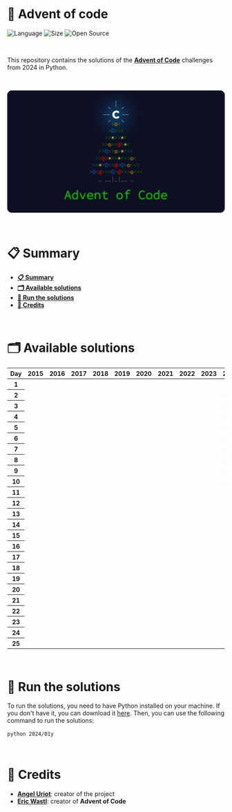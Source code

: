 # 🎄 Advent of code

![Language](https://img.shields.io/badge/Language-Python-f2cb1b)
![Size](https://img.shields.io/badge/Size-2.7Mo-f12222)
![Open Source](https://badges.frapsoft.com/os/v2/open-source.svg?v=103)

<br/>

This repository contains the solutions of the [**Advent of Code**](https://adventofcode.com/) challenges from 2024 in Python.

<br/>

<p align="center">
	<img src="resources/misc/thumbnail.png" width="750">
</p>

<br/>

# 📋 Summary

* **[📋 Summary](#-summary)**
* **[🗂️ Available solutions](#-available-solution)**
* **[🚀 Run the solutions](#-run-the-solutions)**
* **[🙏 Credits](#-credits)**

<br/>

# 🗂️ Available solutions

<table style="border-collapse: collapse; text-align: center;">
	<thead>
		<tr>
		<th style="text-align:center">Day</th>
		<th style="text-align:center">2015</th>
		<th style="text-align:center">2016</th>
		<th style="text-align:center">2017</th>
		<th style="text-align:center">2018</th>
		<th style="text-align:center">2019</th>
		<th style="text-align:center">2020</th>
		<th style="text-align:center">2021</th>
		<th style="text-align:center">2022</th>
		<th style="text-align:center">2023</th>
		<th style="text-align:center">2024</th>
		</tr>
	</thead>
	<tbody>
		<tr>
			<th style="text-align:center">1</th>
			<td style="text-align:center"></td>
			<td style="text-align:center"></td>
			<td style="text-align:center"></td>
			<td style="text-align:center"></td>
			<td style="text-align:center"></td>
			<td style="text-align:center"></td>
			<td style="text-align:center"></td>
			<td style="text-align:center"></td>
			<td style="text-align:center"></td>
			<td style="text-align:center"><a href="2024/01"><b>✱ ✱</b></a></td>
		</tr>
		<tr>
			<th style="text-align:center">2</th>
			<td style="text-align:center"></td>
			<td style="text-align:center"></td>
			<td style="text-align:center"></td>
			<td style="text-align:center"></td>
			<td style="text-align:center"></td>
			<td style="text-align:center"></td>
			<td style="text-align:center"></td>
			<td style="text-align:center"></td>
			<td style="text-align:center"></td>
			<td style="text-align:center"><a href="2024/02"><b>✱ ✱</b></a></td>
		</tr>
		<tr>
			<th style="text-align:center">3</th>
			<td style="text-align:center"></td>
			<td style="text-align:center"></td>
			<td style="text-align:center"></td>
			<td style="text-align:center"></td>
			<td style="text-align:center"></td>
			<td style="text-align:center"></td>
			<td style="text-align:center"></td>
			<td style="text-align:center"></td>
			<td style="text-align:center"></td>
			<td style="text-align:center"><a href="2024/03"><b>✱ ✱</b></a></td>
		</tr>
		<tr>
			<th style="text-align:center">4</th>
			<td style="text-align:center"></td>
			<td style="text-align:center"></td>
			<td style="text-align:center"></td>
			<td style="text-align:center"></td>
			<td style="text-align:center"></td>
			<td style="text-align:center"></td>
			<td style="text-align:center"></td>
			<td style="text-align:center"></td>
			<td style="text-align:center"></td>
			<td style="text-align:center"><a href="2024/04"><b>✱ ✱</b></a></td>
		</tr>
		<tr>
			<th style="text-align:center">5</th>
			<td style="text-align:center"></td>
			<td style="text-align:center"></td>
			<td style="text-align:center"></td>
			<td style="text-align:center"></td>
			<td style="text-align:center"></td>
			<td style="text-align:center"></td>
			<td style="text-align:center"></td>
			<td style="text-align:center"></td>
			<td style="text-align:center"></td>
			<td style="text-align:center"><a href="2024/05"><b>✱ ✱</b></a></td>
		</tr>
		<tr>
			<th style="text-align:center">6</th>
			<td style="text-align:center"></td>
			<td style="text-align:center"></td>
			<td style="text-align:center"></td>
			<td style="text-align:center"></td>
			<td style="text-align:center"></td>
			<td style="text-align:center"></td>
			<td style="text-align:center"></td>
			<td style="text-align:center"></td>
			<td style="text-align:center"></td>
			<td style="text-align:center"><a href="2024/06"><b>✱ ✱</b></a></td>
		</tr>
		<tr>
			<th style="text-align:center">7</th>
			<td style="text-align:center"></td>
			<td style="text-align:center"></td>
			<td style="text-align:center"></td>
			<td style="text-align:center"></td>
			<td style="text-align:center"></td>
			<td style="text-align:center"></td>
			<td style="text-align:center"></td>
			<td style="text-align:center"></td>
			<td style="text-align:center"></td>
			<td style="text-align:center"><a href="2024/07"><b>✱ ✱</b></a></td>
		</tr>
		<tr>
			<th style="text-align:center">8</th>
			<td style="text-align:center"></td>
			<td style="text-align:center"></td>
			<td style="text-align:center"></td>
			<td style="text-align:center"></td>
			<td style="text-align:center"></td>
			<td style="text-align:center"></td>
			<td style="text-align:center"></td>
			<td style="text-align:center"></td>
			<td style="text-align:center"></td>
			<td style="text-align:center"><a href="2024/08"><b>✱ ✱</b></a></td>
		</tr>
		<tr>
			<th style="text-align:center">9</th>
			<td style="text-align:center"></td>
			<td style="text-align:center"></td>
			<td style="text-align:center"></td>
			<td style="text-align:center"></td>
			<td style="text-align:center"></td>
			<td style="text-align:center"></td>
			<td style="text-align:center"></td>
			<td style="text-align:center"></td>
			<td style="text-align:center"></td>
			<td style="text-align:center"><a href="2024/09"><b>✱ ✱</b></a></td>
		</tr>
		<tr>
			<th style="text-align:center">10</th>
			<td style="text-align:center"></td>
			<td style="text-align:center"></td>
			<td style="text-align:center"></td>
			<td style="text-align:center"></td>
			<td style="text-align:center"></td>
			<td style="text-align:center"></td>
			<td style="text-align:center"></td>
			<td style="text-align:center"></td>
			<td style="text-align:center"></td>
			<td style="text-align:center"><a href="2024/10"><b>✱ ✱</b></a></td>
		</tr>
		<tr>
			<th style="text-align:center">11</th>
			<td style="text-align:center"></td>
			<td style="text-align:center"></td>
			<td style="text-align:center"></td>
			<td style="text-align:center"></td>
			<td style="text-align:center"></td>
			<td style="text-align:center"></td>
			<td style="text-align:center"></td>
			<td style="text-align:center"></td>
			<td style="text-align:center"></td>
			<td style="text-align:center"></td>
		</tr>
		<tr>
			<th style="text-align:center">12</th>
			<td style="text-align:center"></td>
			<td style="text-align:center"></td>
			<td style="text-align:center"></td>
			<td style="text-align:center"></td>
			<td style="text-align:center"></td>
			<td style="text-align:center"></td>
			<td style="text-align:center"></td>
			<td style="text-align:center"></td>
			<td style="text-align:center"></td>
			<td style="text-align:center"></td>
		</tr>
		<tr>
			<th style="text-align:center">13</th>
			<td style="text-align:center"></td>
			<td style="text-align:center"></td>
			<td style="text-align:center"></td>
			<td style="text-align:center"></td>
			<td style="text-align:center"></td>
			<td style="text-align:center"></td>
			<td style="text-align:center"></td>
			<td style="text-align:center"></td>
			<td style="text-align:center"></td>
			<td style="text-align:center"></td>
		</tr>
		<tr>
			<th style="text-align:center">14</th>
			<td style="text-align:center"></td>
			<td style="text-align:center"></td>
			<td style="text-align:center"></td>
			<td style="text-align:center"></td>
			<td style="text-align:center"></td>
			<td style="text-align:center"></td>
			<td style="text-align:center"></td>
			<td style="text-align:center"></td>
			<td style="text-align:center"></td>
			<td style="text-align:center"></td>
		</tr>
		<tr>
			<th style="text-align:center">15</th>
			<td style="text-align:center"></td>
			<td style="text-align:center"></td>
			<td style="text-align:center"></td>
			<td style="text-align:center"></td>
			<td style="text-align:center"></td>
			<td style="text-align:center"></td>
			<td style="text-align:center"></td>
			<td style="text-align:center"></td>
			<td style="text-align:center"></td>
			<td style="text-align:center"></td>
		</tr>
		<tr>
			<th style="text-align:center">16</th>
			<td style="text-align:center"></td>
			<td style="text-align:center"></td>
			<td style="text-align:center"></td>
			<td style="text-align:center"></td>
			<td style="text-align:center"></td>
			<td style="text-align:center"></td>
			<td style="text-align:center"></td>
			<td style="text-align:center"></td>
			<td style="text-align:center"></td>
			<td style="text-align:center"></td>
		</tr>
		<tr>
			<th style="text-align:center">17</th>
			<td style="text-align:center"></td>
			<td style="text-align:center"></td>
			<td style="text-align:center"></td>
			<td style="text-align:center"></td>
			<td style="text-align:center"></td>
			<td style="text-align:center"></td>
			<td style="text-align:center"></td>
			<td style="text-align:center"></td>
			<td style="text-align:center"></td>
			<td style="text-align:center"></td>
		</tr>
		<tr>
			<th style="text-align:center">18</th>
			<td style="text-align:center"></td>
			<td style="text-align:center"></td>
			<td style="text-align:center"></td>
			<td style="text-align:center"></td>
			<td style="text-align:center"></td>
			<td style="text-align:center"></td>
			<td style="text-align:center"></td>
			<td style="text-align:center"></td>
			<td style="text-align:center"></td>
			<td style="text-align:center"></td>
		</tr>
		<tr>
			<th style="text-align:center">19</th>
			<td style="text-align:center"></td>
			<td style="text-align:center"></td>
			<td style="text-align:center"></td>
			<td style="text-align:center"></td>
			<td style="text-align:center"></td>
			<td style="text-align:center"></td>
			<td style="text-align:center"></td>
			<td style="text-align:center"></td>
			<td style="text-align:center"></td>
			<td style="text-align:center"></td>
		</tr>
		<tr>
			<th style="text-align:center">20</th>
			<td style="text-align:center"></td>
			<td style="text-align:center"></td>
			<td style="text-align:center"></td>
			<td style="text-align:center"></td>
			<td style="text-align:center"></td>
			<td style="text-align:center"></td>
			<td style="text-align:center"></td>
			<td style="text-align:center"></td>
			<td style="text-align:center"></td>
			<td style="text-align:center"></td>
		</tr>
		<tr>
			<th style="text-align:center">21</th>
			<td style="text-align:center"></td>
			<td style="text-align:center"></td>
			<td style="text-align:center"></td>
			<td style="text-align:center"></td>
			<td style="text-align:center"></td>
			<td style="text-align:center"></td>
			<td style="text-align:center"></td>
			<td style="text-align:center"></td>
			<td style="text-align:center"></td>
			<td style="text-align:center"></td>
		</tr>
		<tr>
			<th style="text-align:center">22</th>
			<td style="text-align:center"></td>
			<td style="text-align:center"></td>
			<td style="text-align:center"></td>
			<td style="text-align:center"></td>
			<td style="text-align:center"></td>
			<td style="text-align:center"></td>
			<td style="text-align:center"></td>
			<td style="text-align:center"></td>
			<td style="text-align:center"></td>
			<td style="text-align:center"></td>
		</tr>
		<tr>
			<th style="text-align:center">23</th>
			<td style="text-align:center"></td>
			<td style="text-align:center"></td>
			<td style="text-align:center"></td>
			<td style="text-align:center"></td>
			<td style="text-align:center"></td>
			<td style="text-align:center"></td>
			<td style="text-align:center"></td>
			<td style="text-align:center"></td>
			<td style="text-align:center"></td>
			<td style="text-align:center"></td>
		</tr>
		<tr>
			<th style="text-align:center">24</th>
			<td style="text-align:center"></td>
			<td style="text-align:center"></td>
			<td style="text-align:center"></td>
			<td style="text-align:center"></td>
			<td style="text-align:center"></td>
			<td style="text-align:center"></td>
			<td style="text-align:center"></td>
			<td style="text-align:center"></td>
			<td style="text-align:center"></td>
			<td style="text-align:center"></td>
		</tr>
		<tr>
			<th style="text-align:center">25</th>
			<td style="text-align:center"></td>
			<td style="text-align:center"></td>
			<td style="text-align:center"></td>
			<td style="text-align:center"></td>
			<td style="text-align:center"></td>
			<td style="text-align:center"></td>
			<td style="text-align:center"></td>
			<td style="text-align:center"></td>
			<td style="text-align:center"></td>
			<td style="text-align:center"></td>
		</tr>
	</tbody>
</table>

<br/>

# 🚀 Run the solutions

To run the solutions, you need to have Python installed on your machine. If you don't have it, you can download it [here](https://www.python.org/downloads/). Then, you can use the following command to run the solutions:

```console
python 2024/01y
```

<br/>

# 🙏 Credits

* [**Angel Uriot**](https://github.com/angeluriot): creator of the project
* [**Eric Wastl**](https://github.com/topaz): creator of **Advent of Code**
